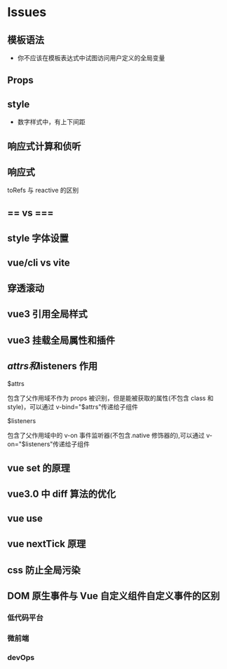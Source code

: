 <!--
 * @Author: your name
 * @Date: 2021-02-19 09:27:50
 * @LastEditTime: 2021-06-24 16:29:45
 * @LastEditors: Please set LastEditors
 * @Description: In User Settings Edit
 * @FilePath: \vue-note\Vue\issues.md
-->

# Issues

## 模板语法

- 你不应该在模板表达式中试图访问用户定义的全局变量

## Props

## style

- 数字样式中，有上下间距

## 响应式计算和侦听

## 响应式

toRefs 与 reactive 的区别

## == vs ===

## style 字体设置

## vue/cli vs vite

## 穿透滚动

## vue3 引用全局样式

## vue3 挂载全局属性和插件

## $attrs 和$listeners 作用

$attrs

包含了父作用域不作为 props 被识别，但是能被获取的属性(不包含 class 和 style)，可以通过 v-bind="$attrs"传递给子组件

$listeners

包含了父作用域中的 v-on 事件监听器(不包含.native 修饰器的),可以通过 v-on="$listeners"传递给子组件

## vue set 的原理

## vue3.0 中 diff 算法的优化

## vue use

## vue nextTick 原理

## css 防止全局污染

## DOM 原生事件与 Vue 自定义组件自定义事件的区别

### 低代码平台

### 微前端

### devOps
